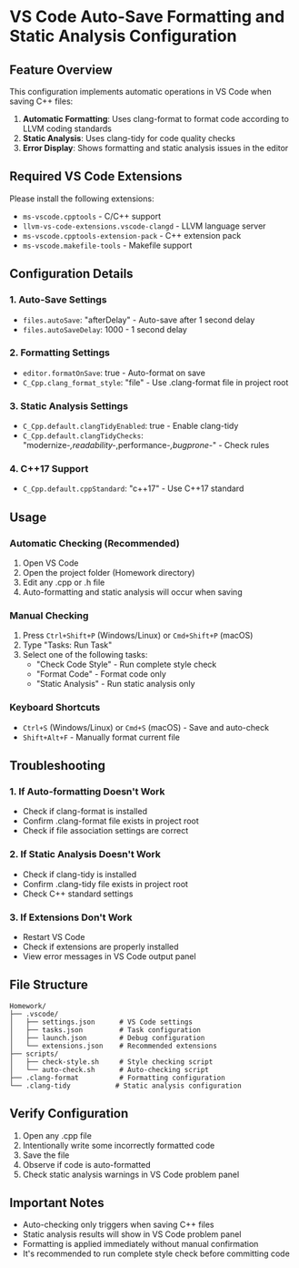 # VS Code Auto-Save Formatting and Static Analysis Configuration

## Feature Overview

This configuration implements automatic operations in VS Code when saving C++ files:

1. **Automatic Formatting**: Uses clang-format to format code according to LLVM coding standards
2. **Static Analysis**: Uses clang-tidy for code quality checks
3. **Error Display**: Shows formatting and static analysis issues in the editor

## Required VS Code Extensions

Please install the following extensions:

- `ms-vscode.cpptools` - C/C++ support
- `llvm-vs-code-extensions.vscode-clangd` - LLVM language server
- `ms-vscode.cpptools-extension-pack` - C++ extension pack
- `ms-vscode.makefile-tools` - Makefile support

## Configuration Details

### 1. Auto-Save Settings

- `files.autoSave`: "afterDelay" - Auto-save after 1 second delay
- `files.autoSaveDelay`: 1000 - 1 second delay

### 2. Formatting Settings

- `editor.formatOnSave`: true - Auto-format on save
- `C_Cpp.clang_format_style`: "file" - Use .clang-format file in project root

### 3. Static Analysis Settings

- `C_Cpp.default.clangTidyEnabled`: true - Enable clang-tidy
- `C_Cpp.default.clangTidyChecks`: "modernize-_,readability-_,performance-_,bugprone-_" - Check rules

### 4. C++17 Support

- `C_Cpp.default.cppStandard`: "c++17" - Use C++17 standard

## Usage

### Automatic Checking (Recommended)

1. Open VS Code
2. Open the project folder (Homework directory)
3. Edit any .cpp or .h file
4. Auto-formatting and static analysis will occur when saving

### Manual Checking

1. Press `Ctrl+Shift+P` (Windows/Linux) or `Cmd+Shift+P` (macOS)
2. Type "Tasks: Run Task"
3. Select one of the following tasks:
   - "Check Code Style" - Run complete style check
   - "Format Code" - Format code only
   - "Static Analysis" - Run static analysis only

### Keyboard Shortcuts

- `Ctrl+S` (Windows/Linux) or `Cmd+S` (macOS) - Save and auto-check
- `Shift+Alt+F` - Manually format current file

## Troubleshooting

### 1. If Auto-formatting Doesn't Work

- Check if clang-format is installed
- Confirm .clang-format file exists in project root
- Check if file association settings are correct

### 2. If Static Analysis Doesn't Work

- Check if clang-tidy is installed
- Confirm .clang-tidy file exists in project root
- Check C++ standard settings

### 3. If Extensions Don't Work

- Restart VS Code
- Check if extensions are properly installed
- View error messages in VS Code output panel

## File Structure

```
Homework/
├── .vscode/
│   ├── settings.json      # VS Code settings
│   ├── tasks.json         # Task configuration
│   ├── launch.json        # Debug configuration
│   └── extensions.json    # Recommended extensions
├── scripts/
│   ├── check-style.sh     # Style checking script
│   └── auto-check.sh      # Auto-checking script
├── .clang-format          # Formatting configuration
└── .clang-tidy           # Static analysis configuration
```

## Verify Configuration

1. Open any .cpp file
2. Intentionally write some incorrectly formatted code
3. Save the file
4. Observe if code is auto-formatted
5. Check static analysis warnings in VS Code problem panel

## Important Notes

- Auto-checking only triggers when saving C++ files
- Static analysis results will show in VS Code problem panel
- Formatting is applied immediately without manual confirmation
- It's recommended to run complete style check before committing code
